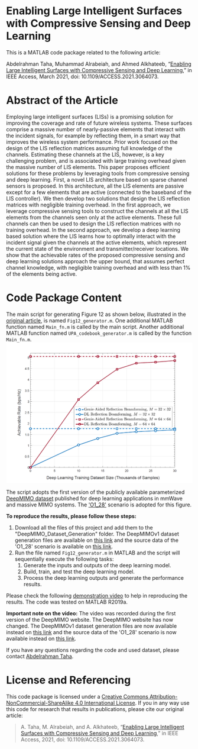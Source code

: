 # Enabling Large Intelligent Surfaces with Compressive Sensing and Deep Learning
This is a MATLAB code package related to the following article: 

Abdelrahman Taha, Muhammad Alrabeiah, and Ahmed Alkhateeb, “[Enabling Large Intelligent Surfaces with Compressive Sensing and Deep Learning](https://ieeexplore.ieee.org/document/9370097),” in IEEE Access, March 2021, doi: 10.1109/ACCESS.2021.3064073.
# Abstract of the Article
Employing large intelligent surfaces (LISs) is a promising solution for improving the coverage and rate of future wireless systems. These surfaces comprise a massive number of nearly-passive elements that interact with the incident signals, for example by reflecting them, in a smart way that improves the wireless system performance. Prior work focused on the design of the LIS reflection matrices assuming full knowledge of the channels. Estimating these channels at the LIS, however, is a key challenging problem, and is associated with large training overhead given the massive number of LIS elements. This paper proposes efficient solutions for these problems by leveraging tools from compressive sensing and deep learning. First, a novel LIS architecture based on sparse channel sensors is proposed. In this architecture, all the LIS elements are passive except for a few elements that are active (connected to the baseband of the LIS controller). We then develop two solutions that design the LIS reflection matrices with negligible training overhead. In the first approach, we leverage compressive sensing tools to construct the channels at all the LIS elements from the channels seen only at the active elements. These full channels can then be used to design the LIS reflection matrices with no training overhead. In the second approach, we develop a deep learning based solution where the LIS learns how to optimally interact with the incident signal given the channels at the active elements, which represent the current state of the environment and transmitter/receiver locations. We show that the achievable rates of the proposed compressive sensing and deep learning solutions approach the upper bound, that assumes perfect channel knowledge, with negligible training overhead and with less than 1% of the elements being active.

# Code Package Content
The main script for generating Figure 12 as shown below, illustrated in the [original article](https://ieeexplore.ieee.org/document/9370097), is named `Fig12_generator.m`. 
One additional MATLAB function named `Main_fn.m` is called by the main script. Another additional MATLAB function named `UPA_codebook_generator.m` is called by the function `Main_fn.m`.
![Figure12](https://github.com/Abdelrahman-Taha/LIS-DeepLearning/blob/master/Figure12.png)

The script adopts the first version of the publicly available parameterized [DeepMIMO dataset](https://deepmimo.net/versions/v1/) published for deep learning applications in mmWave and massive MIMO systems. The ['O1_28'](https://deepmimo.net/scenarios/o1-scenario/) scenario is adopted for this figure.

**To reproduce the results, please follow these steps:**
1. Download all the files of this project and add them to the "DeepMIMO_Dataset_Generation" folder. The DeepMIMOv1 dataset generation files are available on [this link](https://deepmimo.net/versions/v1/) and the source data of the 'O1_28' scenario is available on [this link](https://deepmimo.net/scenarios/o1-scenario/).
2. Run the file named `Fig12_generator.m` in MATLAB and the script will sequentially execute the following tasks:
    1. Generate the inputs and outputs of the deep learning model.
    2. Build, train, and test the deep learning model.
    3. Process the deep learning outputs and generate the performance results.
 
Please check the following [demonstration video](https://user-images.githubusercontent.com/50499003/110227413-92159380-7eb5-11eb-9a4e-d7cc5cc7e0aa.mp4) to help in reproducing the results. The code was tested on MATLAB R2019a.

**Important note on the video:** The video was recorded during the first version of the DeepMIMO website. The DeepMIMO website has now changed. The DeepMIMOv1 dataset generation files are now available instead on [this link](https://deepmimo.net/versions/v1/) and the source data of the 'O1_28' scenario is now available instead on [this link](https://deepmimo.net/scenarios/o1-scenario/).

If you have any questions regarding the code and used dataset, please contact [Abdelrahman Taha](https://sites.google.com/view/abdelrahmantaha).

# License and Referencing
This code package is licensed under a [Creative Commons Attribution-NonCommercial-ShareAlike 4.0 International License](https://creativecommons.org/licenses/by-nc-sa/4.0/). If you in any way use this code for research that results in publications, please cite our original article:
> A. Taha, M. Alrabeiah, and A. Alkhateeb, “[Enabling Large Intelligent Surfaces with Compressive Sensing and Deep Learning](https://ieeexplore.ieee.org/document/9370097),” in IEEE Access, 2021, doi: 10.1109/ACCESS.2021.3064073.
